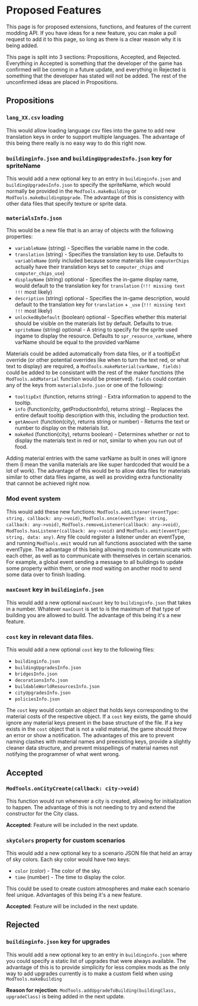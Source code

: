 # Proposed Features

This page is for proposed extensions, functions, and features of the current modding API. If you have ideas for a new feature, you can make a pull request to add it to this page, so long as there is a clear reason why it is being added.

This page is split into 3 sections: Propositions, Accepted, and Rejected. Everything in Accepted is something that the developer of the game has confirmed will be coming in a future update, and everything in Rejected is something that the developer has stated will not be added. The rest of the unconfirmed ideas are placed in Propositions.

## Propositions

### `lang_XX.csv` loading

This would allow loading language csv files into the game to add new translation keys in order to support multiple languages. The advantage of this being there really is no easy way to do this right now.

### `buildinginfo.json` and `buildingUpgradesInfo.json` key for spriteName

This would add a new optional key to an entry in `buildinginfo.json` and `buildingUpgradesInfo.json` to specify the spriteName, which would normally be provided in the `ModTools.makeBuilding` or `ModTools.makeBuildingUpgrade`. The advantage of this is consistency with other data files that specify texture or sprite data.

### `materialsInfo.json`

This would be a new file that is an array of objects with the following properties:

- `variableName` (string) - Specifies the variable name in the code.
- `translation` (string) - Specifies the translation key to use. Defaults to `variableName` (only included because some materials like `computerChips` actually have their translation keys set to `computer_chips` and `computer_chips_use`)
- `displayName` (string) optional - Specifies the in-game display name, would default to the translation key for `translation` (`!!! missing text !!!` most likely)
- `description` (string) optional - Specifies the in-game description, would default to the translation key for `translation` + `_use` (`!!! missing text !!!` most likely)
- `unlockedByDefault` (boolean) optional - Specifies whether this material should be visible on the materials list by default. Defaults to true.
- `spriteName` (string) optional - A string to specify for the sprite used ingame to display the resource. Defaults to `spr_resource_varName`, where varName should be equal to the provided varName

Materials could be added automatically from data files, or if a tooltipExt override (or other potential overrides like when to turn the text red, or what text to display) are required, a `ModTools.makeMaterial(varName, fields)` could be added to be consistant with the rest of the maker functions (the `ModTools.addMaterial` function would be preserved). `fields` could contain any of the keys from `materialsInfo.json` or one of the following:

- `tooltipExt` (function, returns string) - Extra information to append to the tooltip.
- `info` (function(city, getProductionInfo), returns string) - Replaces the entire default tooltip description with this, including the production text.
- `getAmount` (function(city), returns string or number) - Returns the text or number to display on the materials list.
- `makeRed` (function(city), returns boolean) - Determines whether or not to display the materials text in red or not, similar to when you run out of food.

Adding material entries with the same varName as built in ones will ignore them (I mean the vanilla materials are like super hardcoded that would be a lot of work). The advantage of this would be to allow data files for materials similar to other data files ingame, as well as providing extra functionality that cannot be achieved right now.

### Mod event system

This would add these new functions: `ModTools.addListener(eventType: string, callback: any->void)`, `ModTools.once(eventType: string, callback: any->void)`, `ModTools.removeListener(callback: any->void)`, `ModTools.hasListener(callback: any->void)` and `ModTools.emit(eventType: string, data: any)`. Any file could register a listener under an eventType, and running `ModTools.emit` would run all functions associated with the same eventType. The advantage of this being allowing mods to communicate with each other, as well as to communicate with themselves in certain scenarios. For example, a global event sending a message to all buildings to update some property within them, or one mod waiting on another mod to send some data over to finish loading.

### `maxCount` key in `buildinginfo.json`

This would add a new optional `maxCount` key to `buildinginfo.json` that takes in a number. Whatever `maxCount` is set to is the maximum of that type of building you are allowed to build. The advantage of this being it's a new feature.

### `cost` key in relevant data files.

This would add a new optional `cost` key to the following files:

- `buildinginfo.json`
- `buildingUpgradesInfo.json`
- `bridgesInfo.json`
- `decorationsInfo.json`
- `buildableWorldResourcesInfo.json`
- `cityUpgradesInfo.json`
- `policiesInfo.json`

The `cost` key would contain an object that holds keys corresponding to the material costs of the respective object. If a `cost` key exists, the game should ignore any material keys present in the base structure of the file. If a key exists in the `cost` object that is not a valid material, the game should throw an error or show a notification. The advantages of this are to prevent naming clashes with material names and preexisting keys, provide a slightly cleaner data structure, and prevent misspellings of material names not notifying the programmer of what went wrong.

## Accepted

### `ModTools.onCityCreate(callback: city->void)`

This function would run whenever a city is created, allowing for initialization to happen. The advantage of this is not needing to try and extend the constructor for the City class.

**Accepted**: Feature will be included in the next update.

### `skyColors` property for custom scenarios

This would add a new optional key to a scenario JSON file that held an array of sky colors. Each sky color would have two keys:

- `color` (color) - The color of the sky.
- `time` (number) - The time to display the color.

This could be used to create custom atmospheres and make each scenario feel unique. Advantages of this being it's a new feature.

**Accepted**: Feature will be included in the next update.

## Rejected

### `buildinginfo.json` key for upgrades

This would add a new optional key to an entry in `buildinginfo.json` where you could specify a static list of upgrades that were always available. The advantage of this is to provide simplicity for less complex mods as the only way to add upgrades currently is to make a custom field when using `ModTools.makeBuilding`

**Reason for rejection**: `ModTools.addUpgradeToBuilding(buildingClass, upgradeClass)` is being added in the next update.
